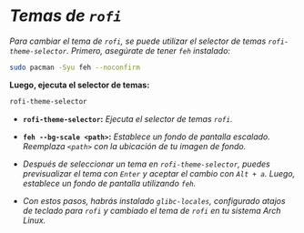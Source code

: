 <!-- Autor: Daniel Benjamin Perez Morales -->
<!-- GitHub: https://github.com/DanielBenjaminPerezMoralesDev13 -->
<!-- Gitlab: https://gitlab.com/DanielBenjaminPerezMoralesDev13 -->
<!-- Correo electrónico: danielperezdev@proton.me -->

# ***Temas de `rofi`***

*Para cambiar el tema de `rofi`, se puede utilizar el selector de temas `rofi-theme-selector`. Primero, asegúrate de tener `feh` instalado:*

```bash
sudo pacman -Syu feh --noconfirm
```

**Luego, ejecuta el selector de temas:**

```bash
rofi-theme-selector
```

- **`rofi-theme-selector`:** *Ejecuta el selector de temas `rofi`.*
- **`feh --bg-scale <path>`:** *Establece un fondo de pantalla escalado. Reemplaza `<path>` con la ubicación de tu imagen de fondo.*

- *Después de seleccionar un tema en `rofi-theme-selector`, puedes previsualizar el tema con `Enter` y aceptar el cambio con `Alt + a`. Luego, establece un fondo de pantalla utilizando `feh`.*

- *Con estos pasos, habrás instalado `glibc-locales`, configurado atajos de teclado para `rofi` y cambiado el tema de `rofi` en tu sistema Arch Linux.*
